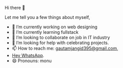  Hi there 👋


Let me tell you a few things about myself,



- 🔭 I’m currently working on web designing
- 🌱 I’m currently learning fullstack 
- 👯 I’m looking to collaborate on job in IT industry
- 🤔 I’m looking for help with celebrating projects.
- 📫 How to reach me: gautamjangid395@gmail.com,
- [Hey WhatsApp](https://wa.me/917877394329).
- 😄 Pronouns: monu

